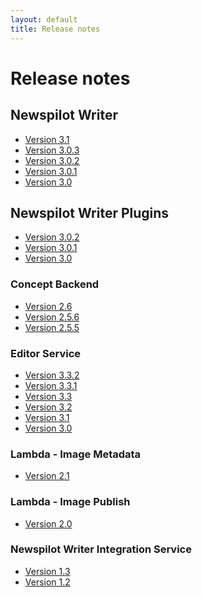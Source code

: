 ```yaml
---
layout: default
title: Release notes
---
```

# Release notes  

<div class="release-notes">
    <h2>Newspilot Writer</h2>    
    <ul>
        <li><a href="./writer303.html">Version 3.1</a></li>
        <li><a href="./writer303.html">Version 3.0.3</a></li>
        <li><a href="./writer302.html">Version 3.0.2</a></li>
        <li><a href="./writer301.html">Version 3.0.1</a></li>
        <li><a href="./writer30.html">Version 3.0</a></li>
    </ul>
    <h2>Newspilot Writer Plugins</h2>
    <ul>
        <li><a href="./writerplugins302.html">Version 3.0.2</a></li>
        <li><a href="./writerplugins301.html">Version 3.0.1</a></li>
        <li><a href="./writerplugins30.html">Version 3.0</a></li>
    </ul>
</div>

<div class="release-notes">
    <h3>Concept Backend</h3>
    <ul>
        <li><a href="./conceptbackend26.html">Version 2.6</a></li>
        <li><a href="./conceptbackend256.html">Version 2.5.6</a></li>
        <li><a href="./conceptbackend255.html">Version 2.5.5</a></li>        
    </ul>
</div>

<div class="release-notes">
    <h3>Editor Service</h3>
    <ul>
        <li><a href="./editorservice332.html">Version 3.3.2</a></li>
        <li><a href="./editorservice331.html">Version 3.3.1</a></li>
        <li><a href="./editorservice33.html">Version 3.3</a></li>
        <li><a href="./editorservice32.html">Version 3.2</a></li>
        <li><a href="./editorservice31.html">Version 3.1</a></li>
        <li><a href="./editorservice30.html">Version 3.0</a></li>                
    </ul>
</div>

<div class="release-notes">
    <h3>Lambda - Image Metadata</h3>
    <ul>
        <li><a href="./imagemetadata21.html">Version 2.1</a></li>
    </ul>
</div>

<div class="release-notes">
    <h3>Lambda - Image Publish</h3>
    <ul>
        <li><a href="./imagepublish20.html">Version 2.0</a></li>
    </ul>
</div>

<div class="release-notes">
    <h3>Newspilot Writer Integration Service</h3>
    <ul>
        <li><a href="./writerintegrationservice13.html">Version 1.3</a></li>
        <li><a href="./writerintegrationservice12.html">Version 1.2</a></li>
    </ul>
</div>
